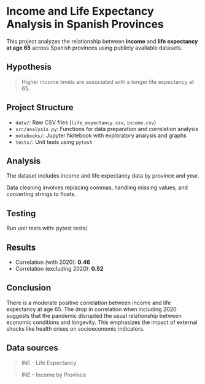 # Income and Life Expectancy Analysis in Spanish Provinces

This project analyzes the relationship between **income** and **life expectancy at age 65** across Spanish provinces using publicly available datasets.

## Hypothesis

> Higher income levels are associated with a longer life expectancy at 65.

## Project Structure

- `data/`: Raw CSV files (`life_expectancy.csv`, `income.csv`)
- `src/analysis.py`: Functions for data preparation and correlation analysis
- `notebooks/`: Jupyter Notebook with exploratory analysis and graphs
- `tests/`: Unit tests using `pytest`

## Analysis

The dataset includes income and life expectancy data by province and year.

Data cleaning involves replacing commas, handling missing values, and converting strings to floats.

## Testing
Run unit tests with:
pytest tests/

## Results

- Correlation (with 2020): **0.46**
- Correlation (excluding 2020): **0.52**

## Conclusion

There is a moderate positive correlation between income and life expectancy at age 65. The drop in correlation when including 2020 suggests that the pandemic disrupted the usual relationship between economic conditions and longevity. This emphasizes the impact of external shocks like health crises on socioeconomic indicators.

## Data sources
>INE - Life Expectancy

>INE - Income by Province
